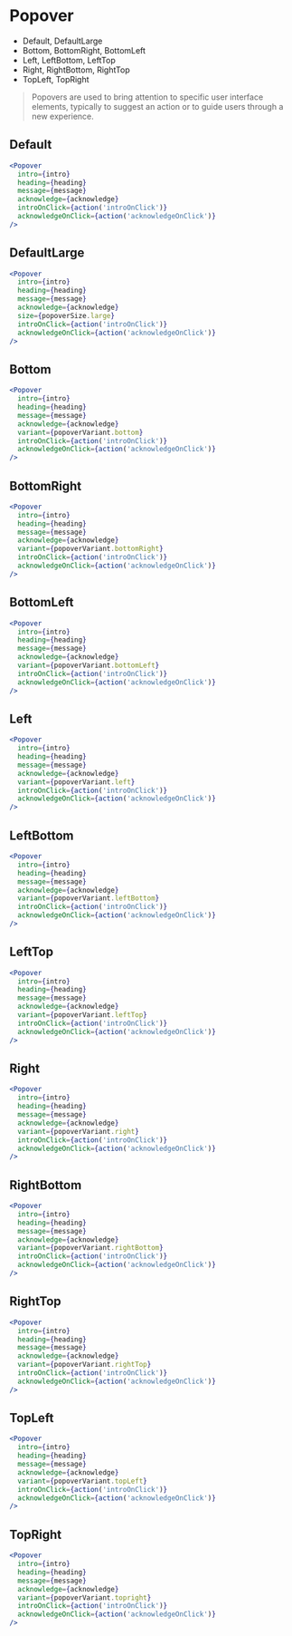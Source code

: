 # Popover

- Default, DefaultLarge
- Bottom, BottomRight, BottomLeft
- Left, LeftBottom, LeftTop
- Right, RightBottom, RightTop
- TopLeft, TopRight

> Popovers are used to bring attention to specific user interface elements, typically to suggest an action or to guide users through a new experience.

## Default

```jsx
<Popover
  intro={intro}
  heading={heading}
  message={message}
  acknowledge={acknowledge}
  introOnClick={action('introOnClick')}
  acknowledgeOnClick={action('acknowledgeOnClick')}
/>
```

## DefaultLarge

```jsx
<Popover
  intro={intro}
  heading={heading}
  message={message}
  acknowledge={acknowledge}
  size={popoverSize.large}
  introOnClick={action('introOnClick')}
  acknowledgeOnClick={action('acknowledgeOnClick')}
/>
```

## Bottom

```jsx
<Popover
  intro={intro}
  heading={heading}
  message={message}
  acknowledge={acknowledge}
  variant={popoverVariant.bottom}
  introOnClick={action('introOnClick')}
  acknowledgeOnClick={action('acknowledgeOnClick')}
/>
```

## BottomRight

```jsx
<Popover
  intro={intro}
  heading={heading}
  message={message}
  acknowledge={acknowledge}
  variant={popoverVariant.bottomRight}
  introOnClick={action('introOnClick')}
  acknowledgeOnClick={action('acknowledgeOnClick')}
/>
```

## BottomLeft

```jsx
<Popover
  intro={intro}
  heading={heading}
  message={message}
  acknowledge={acknowledge}
  variant={popoverVariant.bottomLeft}
  introOnClick={action('introOnClick')}
  acknowledgeOnClick={action('acknowledgeOnClick')}
/>
```

## Left

```jsx
<Popover
  intro={intro}
  heading={heading}
  message={message}
  acknowledge={acknowledge}
  variant={popoverVariant.left}
  introOnClick={action('introOnClick')}
  acknowledgeOnClick={action('acknowledgeOnClick')}
/>
```

## LeftBottom

```jsx
<Popover
  intro={intro}
  heading={heading}
  message={message}
  acknowledge={acknowledge}
  variant={popoverVariant.leftBottom}
  introOnClick={action('introOnClick')}
  acknowledgeOnClick={action('acknowledgeOnClick')}
/>
```

## LeftTop

```jsx
<Popover
  intro={intro}
  heading={heading}
  message={message}
  acknowledge={acknowledge}
  variant={popoverVariant.leftTop}
  introOnClick={action('introOnClick')}
  acknowledgeOnClick={action('acknowledgeOnClick')}
/>
```

## Right

```jsx
<Popover
  intro={intro}
  heading={heading}
  message={message}
  acknowledge={acknowledge}
  variant={popoverVariant.right}
  introOnClick={action('introOnClick')}
  acknowledgeOnClick={action('acknowledgeOnClick')}
/>
```

## RightBottom

```jsx
<Popover
  intro={intro}
  heading={heading}
  message={message}
  acknowledge={acknowledge}
  variant={popoverVariant.rightBottom}
  introOnClick={action('introOnClick')}
  acknowledgeOnClick={action('acknowledgeOnClick')}
/>
```

## RightTop

```jsx
<Popover
  intro={intro}
  heading={heading}
  message={message}
  acknowledge={acknowledge}
  variant={popoverVariant.rightTop}
  introOnClick={action('introOnClick')}
  acknowledgeOnClick={action('acknowledgeOnClick')}
/>
```

## TopLeft

```jsx
<Popover
  intro={intro}
  heading={heading}
  message={message}
  acknowledge={acknowledge}
  variant={popoverVariant.topLeft}
  introOnClick={action('introOnClick')}
  acknowledgeOnClick={action('acknowledgeOnClick')}
/>
```

## TopRight

```jsx
<Popover
  intro={intro}
  heading={heading}
  message={message}
  acknowledge={acknowledge}
  variant={popoverVariant.topright}
  introOnClick={action('introOnClick')}
  acknowledgeOnClick={action('acknowledgeOnClick')}
/>
```

